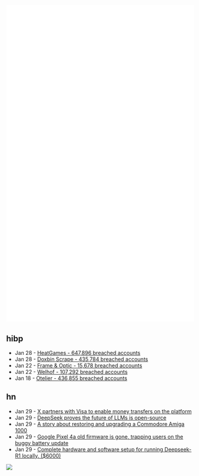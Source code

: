 ![Metrics](https://raw.githubusercontent.com/phixion/phixion/master/metrics.svg)

## hibp

<!--
for https://github.com/phixion/phixion/blob/main/.github/workflows/feeds.yml
-->
<!--START_SECTION:haveibeenpwnd-->
- Jan 28 - [HeatGames - 647,896 breached accounts](https://haveibeenpwned.com/PwnedWebsites#HeatGames)
- Jan 28 - [Doxbin Scrape - 435,784 breached accounts](https://haveibeenpwned.com/PwnedWebsites#DoxbinScrape)
- Jan 22 - [Frame & Optic - 15,678 breached accounts](https://haveibeenpwned.com/PwnedWebsites#FrameAndOptic)
- Jan 22 - [Welhof - 107,292 breached accounts](https://haveibeenpwned.com/PwnedWebsites#Welhof)
- Jan 18 - [Otelier - 436,855 breached accounts](https://haveibeenpwned.com/PwnedWebsites#Otelier)
<!--END_SECTION:haveibeenpwnd-->

## hn

<!--
for https://github.com/phixion/phixion/blob/main/.github/workflows/feeds.yml
-->
<!--START_SECTION:hn-->
- Jan 29 - [X partners with Visa to enable money transfers on the platform](https://www.washingtonpost.com/business/2025/01/28/visa-x/)
- Jan 29 - [DeepSeek proves the future of LLMs is open-source](https://www.getlago.com/blog/deepseek-open-source)
- Jan 29 - [A story about restoring and upgrading a Commodore Amiga 1000](https://celso.io/posts/2025/01/26/the-first-perfect-computer/)
- Jan 29 - [Google Pixel 4a old firmware is gone, trapping users on the buggy battery update](https://www.androidcentral.com/phones/google-pixel-4as-old-firmware-is-gone-trapping-users-on-the-buggy-battery-update)
- Jan 29 - [Complete hardware and software setup for running Deepseek-R1 locally. ($6000)](https://twitter.com/carrigmat/status/1884244369907278106)
<!--END_SECTION:hn-->

<!--
for https://yhype.me
-->
![](https://hit.yhype.me/github/profile?user_id=13013670)
